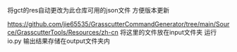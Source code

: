 将gct的res自动更改为此仓库可用的json文件 方便版本更新

https://github.com/jie65535/GrasscutterCommandGenerator/tree/main/Source/GrasscutterTools/Resources/zh-cn
将这里的文件放在input文件夹
运行io.py
输出结果存储在output文件夹内
